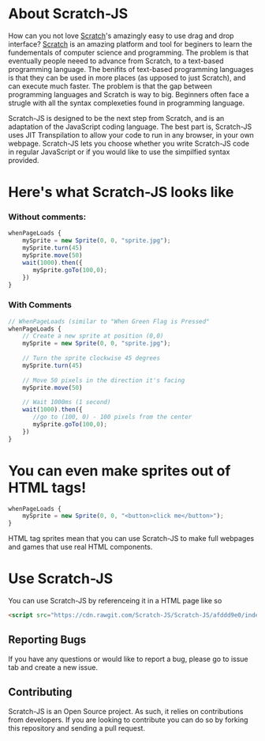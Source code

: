 # About Scratch-JS
How can you not love [Scratch](https://scratch.mit.edu)'s amazingly easy to use drag and drop interface? [Scratch](https://scratch.mit.edu) is an amazing platform and tool for beginers to learn the fundementals of computer science and programming. The problem is that eventually people neeed to advance from Scratch, to a text-based programming language. The benifits of text-based programming languages is that they can be used in more places (as upposed to just Scratch), and can execute much faster. The problem is that the gap between programming languages and Scratch is way to big. Beginners often face a strugle with all the syntax complexeties found in programming language.

Scratch-JS is designed to be the next step from Scratch, and is an adaptation of the JavaScript coding language. The best part is, Scratch-JS uses JIT Transpilation to allow your code to run in any browser, in your own webpage. Scratch-JS lets you choose whether you write Scratch-JS code in regular JavaScript or if you would like to use the simpilfied syntax provided. 

# Here's what Scratch-JS looks like

### Without comments:
```javascript
whenPageLoads {
    mySprite = new Sprite(0, 0, "sprite.jpg");
    mySprite.turn(45)
    mySprite.move(50)
    wait(1000).then({
       mySprite.goTo(100,0); 
    })
}
```

### With Comments
```javascript
// WhenPageLoads (similar to "When Green Flag is Pressed"
whenPageLoads {
    // Create a new sprite at position (0,0)
    mySprite = new Sprite(0, 0, "sprite.jpg");
    
    // Turn the sprite clockwise 45 degrees
    mySprite.turn(45)
    
    // Move 50 pixels in the direction it's facing
    mySprite.move(50)
    
    // Wait 1000ms (1 second)
    wait(1000).then({
       //go to (100, 0) - 100 pixels from the center
       mySprite.goTo(100,0); 
    })
}
```

# You can even make sprites out of HTML tags!
```javascript
whenPageLoads {
    mySprite = new Sprite(0, 0, "<button>click me</button>");
}
```
HTML tag sprites mean that you can use Scratch-JS to make full webpages and games that use real HTML components.

# Use Scratch-JS
You can use Scratch-JS by referenceing it in a HTML page like so
```html
<script src="https://cdn.rawgit.com/Scratch-JS/Scratch-JS/afddd9e0/index.js"></script>
```
## Reporting Bugs

  If you have any questions or would like to report a bug, please go to issue tab and create a new issue.

## Contributing

Scratch-JS is an Open Source project. As such, it relies on contributions from developers. If you are looking to contribute you can do so by forking this repository and sending a pull request.
